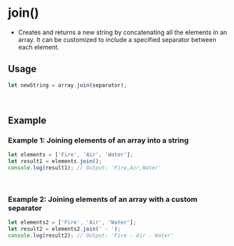 # join()
* Creates and returns a new string by concatenating all the elements in an array. It can be customized to include a specified separator between each element.
## Usage
```jsx
let newString = array.join(separator);
```
​
## Example
### Example 1: Joining elements of an array into a string
```jsx
let elements = ['Fire', 'Air', 'Water'];
let result1 = elements.join();
console.log(result1); // Output: 'Fire,Air,Water'
```
​
### Example 2: Joining elements of an array with a custom separator
```jsx
let elements2 = ['Fire', 'Air', 'Water'];
let result2 = elements2.join(' - ');
console.log(result2); // Output: 'Fire - Air - Water'
```